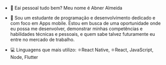 - 👋 Eai pessoal tudo bem? Meu nome é Abner Almeida

- 🚀 Sou um estudante de programação e desenvolvimento dedicado e com foco em Apps mobile. Estou em busca de uma oportunidade onde eu possa me desenvolver, demonstrar minhas competências e habilidades técnicas e pessoais, e quem sabe talvez futuramente eu entre no mercado de trabalho.
- 💻 Linguagens que mais utilizo: ⚛React Native, ⚛React, JavaScript, Node, Flutter

